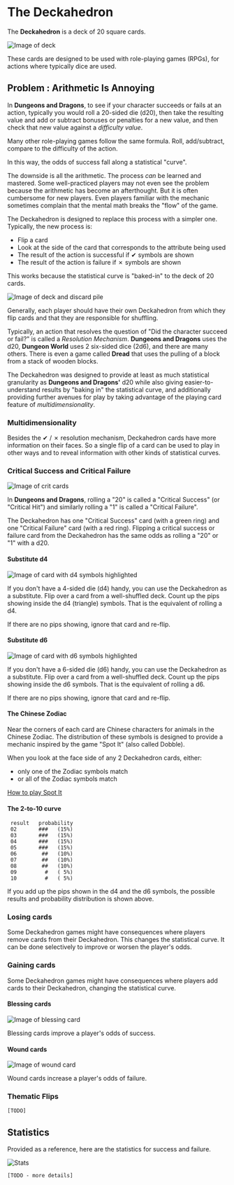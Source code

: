 # The Deckahedron

The **Deckahedron** is a deck of 20 square cards.

![Image of deck](images/deck.jpg)

These cards are designed to be used with role-playing games (RPGs),
for actions where typically dice are used.

## Problem : Arithmetic Is Annoying

In **Dungeons and Dragons**, to see if your character succeeds or
fails at an action, typically you would roll a 20-sided die (d20), then take
the resulting value and add or subtract bonuses or penalties for a new value,
and then check that new value against a *difficulty value*.

Many other role-playing games follow the same formula.  Roll, add/subtract,
compare to the difficulty of the action.

In this way, the odds of success fall along a statistical "curve".

The downside is all the arithmetic. The process *can* be learned and
mastered. Some well-practiced players may not even see the problem because
the arithmetic has become an afterthought. But it is often cumbersome for new
players. Even players familiar with the mechanic sometimes complain that
the mental math breaks the "flow" of the game.

The Deckahedron is designed to replace this process with a simpler one.
Typically, the new process is:

 * Flip a card
 * Look at the side of the card that corresponds to the attribute being used
 * The result of the action is successful if ✔ symbols are shown
 * The result of the action is failure if ✗ symbols are shown

This works because the statistical curve is "baked-in" to the deck of 20
cards.

![Image of deck and discard pile](images/deck_in_play.jpg)

Generally, each player should have their own Deckahedron from which they
flip cards and that they are responsible for shuffling.

Typically, an action that resolves the question of "Did the
character succeed or fail?" is called a *Resolution Mechanism*.
**Dungeons and Dragons** uses the d20, **Dungeon World** uses 2 six-sided
dice (2d6), and there are many others. There is even a game called
**Dread** that uses the pulling of a block from a stack of wooden blocks.

The Deckahedron was designed to provide at least as much statistical
granularity as **Dungeons and Dragons'** d20 while also giving
easier-to-understand results by "baking in" the statistical curve, and
additionally providing further avenues for play by taking advantage
of the playing card feature of *multidimensionality*.


### Multidimensionality

Besides the ✔ / ✗ resolution mechanism, Deckahedron cards have more
information on their faces.  So a single flip of a card can be used to
play in other ways and to reveal information with other kinds of
statistical curves.

### Critical Success and Critical Failure

![Image of crit cards](images/crit_cards.jpg)

In **Dungeons and Dragons**, rolling a "20" is called a
"Critical Success" (or "Critical Hit") and similarly rolling a "1" is
called a "Critical Failure".

The Deckahedron has one "Critical Success" card (with a green ring) and one
"Critical Failure" card (with a red ring). Flipping a critical
success or failure card from the Deckahedron has the same odds as rolling
a "20" or "1" with a d20.

#### Substitute d4

![Image of card with d4 symbols highlighted](images/card_as_d4.jpg)

If you don't have a 4-sided die (d4) handy, you can use the Deckahedron
as a substitute. Flip over a card from a well-shuffled deck. Count up
the pips showing inside the d4 (triangle) symbols. That is the equivalent
of rolling a d4.

If there are no pips showing, ignore that card and re-flip.

#### Substitute d6

![Image of card with d6 symbols highlighted](images/card_as_d6.jpg)

If you don't have a 6-sided die (d6) handy, you can use the Deckahedron
as a substitute. Flip over a card from a well-shuffled deck. Count up
the pips showing inside the d6 symbols. That is the equivalent of
rolling a d6.

If there are no pips showing, ignore that card and re-flip.

#### The Chinese Zodiac

Near the corners of each card are Chinese characters for animals
in the Chinese Zodiac.  The distribution of these symbols is designed
to provide a mechanic inspired by the game "Spot It" (also
called Dobble).

When you look at the face side of any 2 Deckahedron cards, either:

 * only one of the Zodiac symbols match
 * or all of the Zodiac symbols match

[How to play Spot It](https://www.youtube.com/watch?v=Bc1f-aulfgg)

#### The 2-to-10 curve

     result   probability
     02       ###   (15%)
     03       ###   (15%)
     04       ###   (15%)
     05       ###   (15%)
     06        ##   (10%)
     07        ##   (10%)
     08        ##   (10%)
     09         #   ( 5%)
     10         #   ( 5%)

If you add up the pips shown in the d4 and the d6 symbols, the
possible results and probability distribution is shown above.

### Losing cards

Some Deckahedron games might have consequences where players remove cards
from their Deckahedron. This changes the statistical curve. It can be
done selectively to improve or worsen the player's odds.

### Gaining cards

Some Deckahedron games might have consequences where players add cards
to their Deckahedron, changing the statistical curve.

#### Blessing cards

![Image of blessing card](images/card_blessing.jpg)

Blessing cards improve a player's odds of success.

#### Wound cards

![Image of wound card](images/card_wound.jpg)

Wound cards increase a player's odds of failure.

### Thematic Flips

    [TODO]


## Statistics

Provided as a reference, here are the statistics for success and failure.

![Stats](images/stats.png)

    [TODO - more details]
